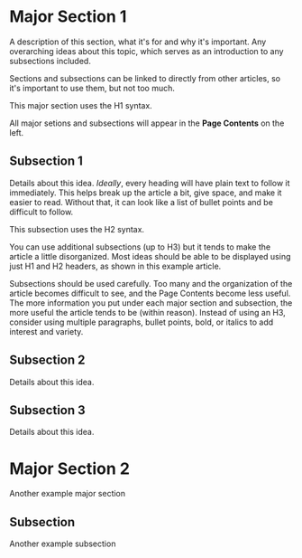<!-- TITLE: Article Template -->
<!-- SUBTITLE: A template for a simple article -->

# Major Section 1
A description of this section, what it's for and why it's important. Any overarching ideas about this topic, which serves as an introduction to any subsections included.

Sections and subsections can be linked to directly from other articles, so it's important to use them, but not too much.

This major section uses the H1 syntax.

All major setions and subsections will appear in the **Page Contents** on the left.

## Subsection 1
Details about this idea. *Ideally*, every heading will have plain text to follow it immediately. This helps break up the article a bit, give space, and make it easier to read. Without that, it can look like a list of bullet points and be difficult to follow.

This subsection uses the H2 syntax.

You can use additional subsections (up to H3) but it tends to make the article a little disorganized. Most ideas should be able to be displayed using just H1 and H2 headers, as shown in this example article.

Subsections should be used carefully. Too many and the organization of the article becomes difficult to see, and the Page Contents become less useful. The more information you put under each major section and subsection, the more useful the article tends to be (within reason). Instead of using an H3, consider using multiple paragraphs, bullet points, bold, or italics to add interest and variety.

## Subsection 2
Details about this idea.

## Subsection 3
Details about this idea.

# Major Section 2
Another example major section

## Subsection
Another example subsection